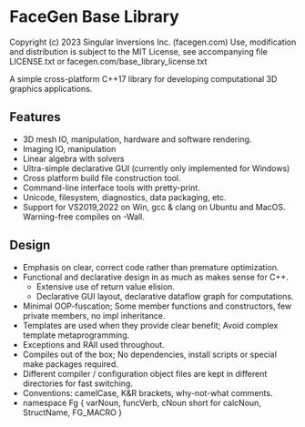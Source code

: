 
# FaceGen Base Library

Copyright (c) 2023 Singular Inversions Inc. (facegen.com)
Use, modification and distribution is subject to the MIT License,
see accompanying file LICENSE.txt or facegen.com/base_library_license.txt

A simple cross-platform C++17 library for developing computational 3D graphics applications.

## Features

* 3D mesh IO, manipulation, hardware and software rendering.
* Imaging IO, manipulation
* Linear algebra with solvers
* Ultra-simple declarative GUI (currently only implemented for Windows)
* Cross platform build file construction tool.
* Command-line interface tools with pretty-print.
* Unicode, filesystem, diagnostics, data packaging, etc.
* Support for VS2019,2022 on Win, gcc & clang on Ubuntu and MacOS. Warning-free compiles on -Wall.

## Design

* Emphasis on clear, correct code rather than premature optimization.
* Functional and declarative design in as much as makes sense for C++.
  * Extensive use of return value elision.
  * Declarative GUI layout, declarative dataflow graph for computations.
* Minimal OOP-fuscation; Some member functions and constructors, few private members, no impl inheritance.
* Templates are used when they provide clear benefit; Avoid complex template metaprogramming.
* Exceptions and RAII used throughout.
* Compiles out of the box; No dependencies, install scripts or special make packages required.
* Different compiler / configuration object files are kept in different directories for fast switching.
* Conventions: camelCase, K&R brackets, why-not-what comments.
* namespace Fg { varNoun, funcVerb, cNoun short for calcNoun, StructName, FG_MACRO }

